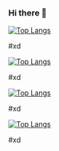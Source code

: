 ### Hi there 👋

[![Top Langs](https://github-readme-stats.vercel.app/api/top-langs/?username=anuraghazra)](https://github.com/anuraghazra/github-readme-stats)

#xd

[![Top Langs](https://github-readme-stats.vercel.app/api/top-langs/?username=anuraghazra)](https://github.com/JorgeKtch/github-readme-stats)

#xd

[![Top Langs](https://github-readme-stats.vercel.app/api/top-langs/?username=JorgeKtch)](https://github.com/anuraghazra/github-readme-stats)

#xd

[![Top Langs](https://github-readme-stats.vercel.app/api/top-langs/?username=JorgeKtch)](https://github.com/JorgeKtch/github-readme-stats)

#xd

<!--
**JorgeKtch/JorgeKtch** is a ✨ _special_ ✨ repository because its `README.md` (this file) appears on your GitHub profile.

Here are some ideas to get you started:

- 🔭 I’m currently working on ...
- 🌱 I’m currently learning ...
- 👯 I’m looking to collaborate on ...
- 🤔 I’m looking for help with ...
- 💬 Ask me about ...
- 📫 How to reach me: ...
- 😄 Pronouns: ...
- ⚡ Fun fact: ...
-->
